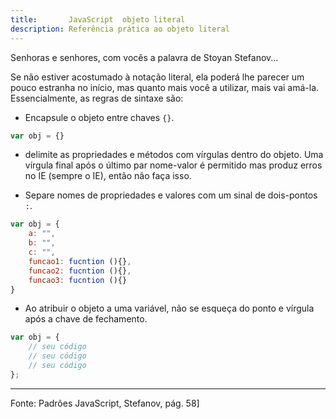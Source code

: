 ```yaml
---
title:       JavaScript  objeto literal
description: Referência prática ao objeto literal
---
```


Senhoras e senhores, com vocês a palavra de Stoyan Stefanov...

Se não estiver acostumado à notação literal, ela poderá lhe parecer um pouco estranha no início, mas quanto mais você a
utilizar, mais vai amá-la. Essencialmente, as regras de sintaxe são:

- Encapsule o objeto entre chaves `{}`.

```javascript
var obj = {}
```

- delimite as propriedades e métodos com vírgulas dentro do objeto. Uma vírgula final após o último par nome-valor é
permitido mas produz erros no IE (sempre o IE), então não faça isso.

- Separe nomes de propriedades e valores com um sinal de dois-pontos `:`.

```javascript
var obj = {
    a: "",
    b: "",
    c: "",
    funcao1: fucntion (){},
    funcao2: fucntion (){},
    funcao3: fucntion (){}
}
```

- Ao atribuir o objeto a uma variável, não se esqueça do ponto e vírgula após a chave de fechamento.

```javascript
var obj = {
    // seu código
    // seu código
    // seu código
}; 
```


- - -
Fonte: Padrões JavaScript, Stefanov, pág. 58]

